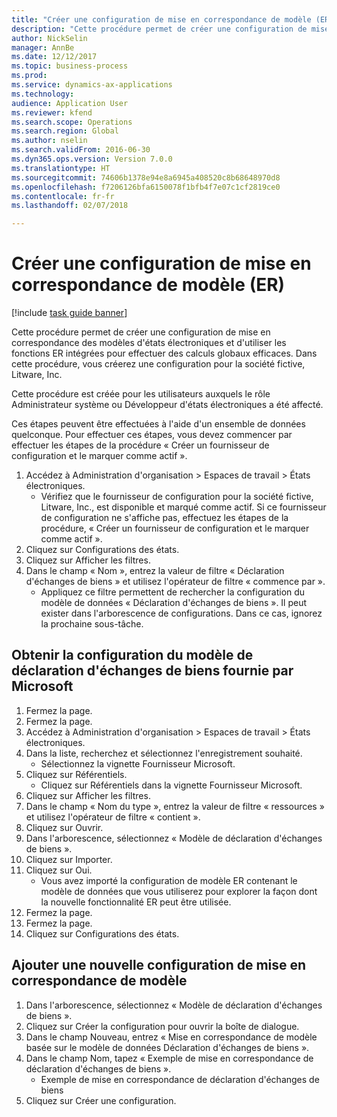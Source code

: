 ```yaml
--- 
title: "Créer une configuration de mise en correspondance de modèle (ER)"
description: "Cette procédure permet de créer une configuration de mise en correspondance des modèles d'états électroniques et d'utiliser les fonctions ER intégrées pour effectuer des calculs globaux efficaces."
author: NickSelin
manager: AnnBe
ms.date: 12/12/2017
ms.topic: business-process
ms.prod: 
ms.service: dynamics-ax-applications
ms.technology: 
audience: Application User
ms.reviewer: kfend
ms.search.scope: Operations
ms.search.region: Global
ms.author: nselin
ms.search.validFrom: 2016-06-30
ms.dyn365.ops.version: Version 7.0.0
ms.translationtype: HT
ms.sourcegitcommit: 74606b1378e94e8a6945a408520c8b68648970d8
ms.openlocfilehash: f7206126bfa6150078f1bfb4f7e07c1cf2819ce0
ms.contentlocale: fr-fr
ms.lasthandoff: 02/07/2018

---
```

# <a name="create-a-model-mapping-configuration-er"></a>Créer une configuration de mise en correspondance de modèle (ER)

[!include [task guide banner](../../includes/task-guide-banner.md)]

Cette procédure permet de créer une configuration de mise en correspondance des modèles d'états électroniques et d'utiliser les fonctions ER intégrées pour effectuer des calculs globaux efficaces. Dans cette procédure, vous créerez une configuration pour la société fictive, Litware, Inc. 

Cette procédure est créée pour les utilisateurs auxquels le rôle Administrateur système ou Développeur d'états électroniques a été affecté.

Ces étapes peuvent être effectuées à l'aide d'un ensemble de données quelconque. Pour effectuer ces étapes, vous devez commencer par effectuer les étapes de la procédure « Créer un fournisseur de configuration et le marquer comme actif ».

1. Accédez à Administration d'organisation > Espaces de travail > États électroniques.
    * Vérifiez que le fournisseur de configuration pour la société fictive, Litware, Inc., est disponible et marqué comme actif. Si ce fournisseur de configuration ne s'affiche pas, effectuez les étapes de la procédure, « Créer un fournisseur de configuration et le marquer comme actif ».  
2. Cliquez sur Configurations des états.
3. Cliquez sur Afficher les filtres.
4. Dans le champ « Nom », entrez la valeur de filtre « Déclaration d'échanges de biens » et utilisez l'opérateur de filtre « commence par ».
    * Appliquez ce filtre permettent de rechercher la configuration du modèle de données « Déclaration d'échanges de biens ». Il peut exister dans l'arborescence de configurations. Dans ce cas, ignorez la prochaine sous-tâche.   

## <a name="get-the-intrastat-model-configuration-provided-by-microsoft"></a>Obtenir la configuration du modèle de déclaration d'échanges de biens fournie par Microsoft
1. Fermez la page.
2. Fermez la page.
3. Accédez à Administration d'organisation > Espaces de travail > États électroniques.
4. Dans la liste, recherchez et sélectionnez l'enregistrement souhaité.
    * Sélectionnez la vignette Fournisseur Microsoft.  
5. Cliquez sur Référentiels.
    * Cliquez sur Référentiels dans la vignette Fournisseur Microsoft.  
6. Cliquez sur Afficher les filtres.
7. Dans le champ « Nom du type », entrez la valeur de filtre « ressources » et utilisez l'opérateur de filtre « contient ». 
8. Cliquez sur Ouvrir.
9. Dans l'arborescence, sélectionnez « Modèle de déclaration d'échanges de biens ».
10. Cliquez sur Importer.
11. Cliquez sur Oui.
    * Vous avez importé la configuration de modèle ER contenant le modèle de données que vous utiliserez pour explorer la façon dont la nouvelle fonctionnalité ER peut être utilisée.  
12. Fermez la page.
13. Fermez la page.
14. Cliquez sur Configurations des états.

## <a name="add-a-new-model-mapping-configuration"></a>Ajouter une nouvelle configuration de mise en correspondance de modèle
1. Dans l'arborescence, sélectionnez « Modèle de déclaration d'échanges de biens ».
2. Cliquez sur Créer la configuration pour ouvrir la boîte de dialogue.
3. Dans le champ Nouveau, entrez « Mise en correspondance de modèle basée sur le modèle de données Déclaration d'échanges de biens ».
4. Dans le champ Nom, tapez « Exemple de mise en correspondance de déclaration d'échanges de biens ».
    * Exemple de mise en correspondance de déclaration d'échanges de biens  
5. Cliquez sur Créer une configuration.


